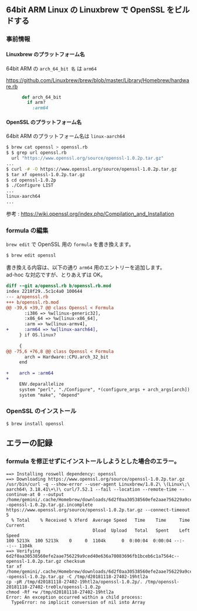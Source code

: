 
## 64bit ARM Linux の Linuxbrew で OpenSSL をビルドする

### 事前情報

#### Linuxbrew のプラットフォーム名

64bit ARM の `arch_64_bit 名` は `arm64`

https://github.com/Linuxbrew/brew/blob/master/Library/Homebrew/hardware.rb
````ruby
      def arch_64_bit
        if arm?
          :arm64
````

#### OpenSSL のプラットフォーム名

64bit ARM のプラットフォーム名は `linux-aarch64`

````sh
$ brew cat openssl > openssl.rb
$ $ grep url openssl.rb 
  url "https://www.openssl.org/source/openssl-1.0.2p.tar.gz"
...
$ curl -# -O https://www.openssl.org/source/openssl-1.0.2p.tar.gz
$ tar xf openssl-1.0.2p.tar.gz
$ cd openssl-1.0.2p
$ ./Configure LIST
...
linux-aarch64
...
````

参考 : https://wiki.openssl.org/index.php/Compilation_and_Installation

### formula の編集

`brew edit` で OpenSSL 用の `formula` を書き換えます。

````sh
$ brew edit openssl
````

書き換える内容は、以下の通り `arm64` 用のエントリーを追加します。  
ad-hoc な対応ですが、とりあえずは OK。

````diff
diff --git a/openssl.rb b/openssl.rb.mod
index 2218f29..5c1c4a0 100644
--- a/openssl.rb
+++ b/openssl.rb.mod
@@ -39,6 +39,7 @@ class Openssl < Formula
       :i386 => %w[linux-generic32],
       :x86_64 => %w[linux-x86_64],
       :arm => %w[linux-armv4],
+      :arm64 => %w[linux-aarch64],
     } if OS.linux?
 
     {
@@ -75,6 +76,8 @@ class Openssl < Formula
       arch = Hardware::CPU.arch_32_bit
     end
 
+    arch = :arm64
+
     ENV.deparallelize
     system "perl", "./Configure", *(configure_args + arch_args[arch])
     system "make", "depend"
````

### OpenSSL のインストール

````
$ brew install openssl
````

## エラーの記録

### formula を修正せずにインストールしようとした場合のエラー。

````
==> Installing roswell dependency: openssl
==> Downloading https://www.openssl.org/source/openssl-1.0.2p.tar.gz
/usr/bin/curl -q --show-error --user-agent Linuxbrew/1.8.2\ \(Linux\;\ aarch64\ 3.18.41\+\)\ curl/7.52.1 --fail --location --remote-time --continue-at 0 --output /home/gemini/.cache/Homebrew/downloads/6d2f0aa30538560efe2aae756229a9ced40e636a70083696fb1bceb6c1a7564c--openssl-1.0.2p.tar.gz.incomplete https://www.openssl.org/source/openssl-1.0.2p.tar.gz --connect-timeout 5
  % Total    % Received % Xferd  Average Speed   Time    Time     Time  Current
                                 Dload  Upload   Total   Spent    Left  Speed
100 5213k  100 5213k    0     0  1104k      0  0:00:04  0:00:04 --:--:-- 1104k
==> Verifying 6d2f0aa30538560efe2aae756229a9ced40e636a70083696fb1bceb6c1a7564c--openssl-1.0.2p.tar.gz checksum
tar xf /home/gemini/.cache/Homebrew/downloads/6d2f0aa30538560efe2aae756229a9ced40e636a70083696fb1bceb6c1a7564c--openssl-1.0.2p.tar.gz -C /tmp/d20181118-27402-19htl2a
cp -pR /tmp/d20181118-27402-19htl2a/openssl-1.0.2p/. /tmp/openssl-20181118-27402-tre0lx/openssl-1.0.2p
chmod -Rf +w /tmp/d20181118-27402-19htl2a
Error: An exception occurred within a child process:
  TypeError: no implicit conversion of nil into Array
````